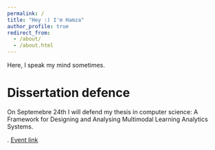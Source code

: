 ```yaml
---
permalink: /
title: "Hey :) I'm Hamza"
author_profile: true
redirect_from: 
  - /about/
  - /about.html
---
```


Here, I speak my mind sometimes.

Dissertation defence
======
On Septemebre 24th I will defend my thesis in computer science: A Framework for Designing and Analysing Multimodal Learning Analytics Systems.

. [Event link](https://mau.se/en/calendar/dissertation-defence---hamza-ouhaichi/) 


